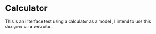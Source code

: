 # Calculator


This is an interface test using a calculator as a model , I intend to use this designer on a web site .
